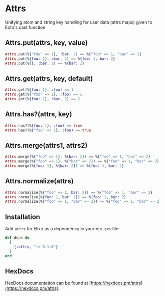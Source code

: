 # Attrs

Unifying atom and string key handling for user data (attrs maps) given to Ecto's cast function

## Attrs.put(attrs, key, value)

```elixir
Attrs.put(%{"foo" => 1}, :bar, 2) == %{"foo" => 1, "bar" => 2}
Attrs.put(%{foo: 1}, :bar, 2) == %{foo: 1, bar: 2}
Attrs.put(%{}, :bar, 2) == %{bar: 2}
```

## Attrs.get(attrs, key, default)

```elixir
Attrs.get(%{foo: 1}, :foo) == 1
Attrs.get(%{"foo" => 1}, :foo) == 1
Attrs.get(%{foo: 1}, :bar, 2) == 2
```

## Attrs.has?(attrs, key)

```elixir
Attrs.has?(%{foo: 1}, :foo) == true
Attrs.has?(%{"foo" => 1}, :foo) == true
```

## Attrs.merge(attrs1, attrs2)

```elixir
Attrs.merge(%{"foo" => 1}, %{bar: 2}) == %{"foo" => 1, "bar" => 2}
Attrs.merge(%{"foo" => 1}, %{"bar" => 2}) == %{"foo" => 1, "bar" => 2}
Attrs.merge(%{foo: 1}, %{bar: 2}) == %{foo: 1, bar: 2}
```

## Attrs.normalize(attrs)

```elixir
Attrs.normalize(%{"foo" => 1, bar: 2}) == %{"foo" => 1, "bar" => 2}
Attrs.normalize(%{foo: 1, bar: 2}) == %{foo: 1, bar: 2}
Attrs.normalize(%{"foo" => 1, "bar" => 2}) == %{"foo" => 1, "bar" => 2}
```

## Installation

Add `attrs` for Elixir as a dependency in your `mix.exs` file:

```elixir
def deps do
  [
    {:attrs, "~> 0.1.0"}
  ]
end
```

## HexDocs

HexDocs documentation can be found at [https://hexdocs.pm/attrs](https://hexdocs.pm/attrs).
